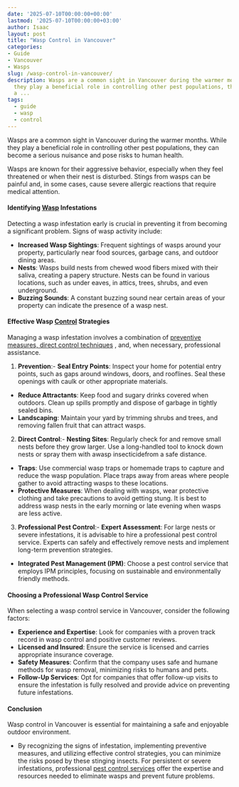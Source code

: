 ```yaml
---
date: '2025-07-10T00:00:00+00:00'
lastmod: '2025-07-10T00:00:00+03:00'
author: Isaac
layout: post
title: "Wasp Control in Vancouver"
categories:
- Guide
- Vancouver
- Wasps
slug: /wasp-control-in-vancouver/
description: Wasps are a common sight in Vancouver during the warmer months. While
  they play a beneficial role in controlling other pest populations, they can become
  a ...
tags: 
  - guide
  - wasp
  - control
---
```

Wasps are a common sight in Vancouver during the warmer months. While they play a beneficial role in controlling other pest populations, they can become a serious nuisance and pose risks to human health.

Wasps are known for their aggressive behavior, especially when they feel threatened or when their nest is disturbed. Stings from wasps can be painful and, in some cases, cause severe allergic reactions that require medical attention.
#### Identifying [Wasp](/posts/baby-wasp/) Infestations
Detecting a wasp infestation early is crucial in preventing it from becoming a significant problem. Signs of wasp activity include:
- **Increased Wasp Sightings**: Frequent sightings of wasps around your property, particularly near food sources, garbage cans, and outdoor dining areas.
- **Nests**: Wasps build nests from chewed wood fibers mixed with their saliva, creating a papery structure. Nests can be found in various locations, such as under eaves, in attics, trees, shrubs, and even underground.
- **Buzzing Sounds**: A constant buzzing sound near certain areas of your property can indicate the presence of a wasp nest.
#### Effective Wasp [Control](/posts/infestation-control-inc-review/) Strategies
Managing a wasp infestation involves a combination of
[preventive measures, direct control techniques](https://abcwildlife.com/blog/3-best-wasp-control-methods/)
, and, when necessary, professional assistance.
1. **Prevention**:- **Seal Entry Points**: Inspect your home for potential entry points, such as gaps around windows, doors, and rooflines. Seal these openings with caulk or other appropriate materials.
- **Reduce Attractants**: Keep food and sugary drinks covered when outdoors. Clean up spills promptly and dispose of garbage in tightly sealed bins.
- **Landscaping**: Maintain your yard by trimming shrubs and trees, and removing fallen fruit that can attract wasps.
2. **Direct Control**:- **Nesting Sites**: Regularly check for and remove small nests before they grow larger. Use a long-handled tool to knock down nests or spray them with awasp insecticidefrom a safe distance.
- **Traps**: Use commercial wasp traps or homemade traps to capture and reduce the wasp population. Place traps away from areas where people gather to avoid attracting wasps to these locations.
- **Protective Measures**: When dealing with wasps, wear protective clothing and take precautions to avoid getting stung. It is best to address wasp nests in the early morning or late evening when wasps are less active.
3. **Professional Pest Control**:- **Expert Assessment**: For large nests or severe infestations, it is advisable to hire a professional pest control service. Experts can safely and effectively remove nests and implement long-term prevention strategies.
- **Integrated Pest Management (IPM)**: Choose a pest control service that employs IPM principles, focusing on sustainable and environmentally friendly methods.
#### Choosing a Professional Wasp Control Service
When selecting a wasp control service in Vancouver, consider the following factors:
- **Experience and Expertise**: Look for companies with a proven track record in wasp control and positive customer reviews.
- **Licensed and Insured**: Ensure the service is licensed and carries appropriate insurance coverage.
- **Safety Measures**: Confirm that the company uses safe and humane methods for wasp removal, minimizing risks to humans and pets.
- **Follow-Up Services**: Opt for companies that offer follow-up visits to ensure the infestation is fully resolved and provide advice on preventing future infestations.
#### Conclusion
Wasp control in Vancouver is essential for maintaining a safe and enjoyable outdoor environment.
- By recognizing the signs of infestation, implementing preventive measures, and utilizing effective control strategies, you can minimize the risks posed by these stinging insects.
For persistent or severe infestations, professional
[pest control services](https://pestpolicy.com/best-wasp-spray/)
offer the expertise and resources needed to eliminate wasps and prevent future problems.
